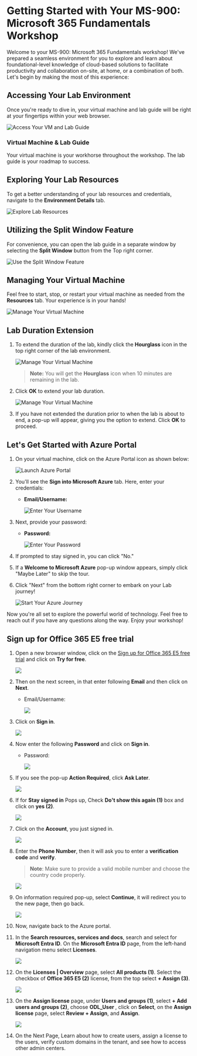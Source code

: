 # Getting Started with Your MS-900: Microsoft 365 Fundamentals Workshop
 
Welcome to your MS-900: Microsoft 365 Fundamentals workshop! We've prepared a seamless environment for you to explore and learn about foundational-level knowledge of cloud-based solutions to facilitate productivity and collaboration on-site, at home, or a combination of both. Let's begin by making the most of this experience:
 
## Accessing Your Lab Environment
 
Once you're ready to dive in, your virtual machine and lab guide will be right at your fingertips within your web browser.
 
![Access Your VM and Lab Guide](Images/labguide.png)

### Virtual Machine & Lab Guide
 
Your virtual machine is your workhorse throughout the workshop. The lab guide is your roadmap to success.
 
## Exploring Your Lab Resources
 
To get a better understanding of your lab resources and credentials, navigate to the **Environment Details** tab.
 
![Explore Lab Resources](Images/env.png)
 
## Utilizing the Split Window Feature
 
For convenience, you can open the lab guide in a separate window by selecting the **Split Window** button from the Top right corner.
 
![Use the Split Window Feature](Images/spl.png)
 
## Managing Your Virtual Machine
 
Feel free to start, stop, or restart your virtual machine as needed from the **Resources** tab. Your experience is in your hands!
 
![Manage Your Virtual Machine](Images/res.png)
 
## **Lab Duration Extension**

1. To extend the duration of the lab, kindly click the **Hourglass** icon in the top right corner of the lab environment. 

    ![Manage Your Virtual Machine](Images/gext.png)

    >**Note:** You will get the **Hourglass** icon when 10 minutes are remaining in the lab.

2. Click **OK** to extend your lab duration.
 
   ![Manage Your Virtual Machine](Images/gext2.png)

3. If you have not extended the duration prior to when the lab is about to end, a pop-up will appear, giving you the option to extend. Click **OK** to proceed.

## Let's Get Started with Azure Portal
 
1. On your virtual machine, click on the Azure Portal icon as shown below:
 
   ![Launch Azure Portal](Images/sc900-image(1).png)

 
2. You'll see the **Sign into Microsoft Azure** tab. Here, enter your credentials:
 
   - **Email/Username:** <inject key="AzureAdUserEmail"></inject>
 
      ![Enter Your Username](Images/sc900-image-1.png)
 
3. Next, provide your password:
 
   - **Password:** <inject key="AzureAdUserPassword"></inject>
 
      ![Enter Your Password](Images/sc900-image-2.png)
 
4. If prompted to stay signed in, you can click "No."
 
5. If a **Welcome to Microsoft Azure** pop-up window appears, simply click "Maybe Later" to skip the tour.
 
6. Click "Next" from the bottom right corner to embark on your Lab journey!
 
   ![Start Your Azure Journey](Images/sc900-image(3).png)
 
Now you're all set to explore the powerful world of technology. Feel free to reach out if you have any questions along the way. Enjoy your workshop!


## Sign up for Office 365 E5 free trial

1. Open a new browser window, click on the [Sign up for Office 365 E5 free trial](https://www.microsoft.com/en-us/microsoft-365/enterprise/office-365-e5) and click on **Try for free**.

   ![](Images/tryforfree.png)

1. Then on the next screen, in that enter following **Email** and then click on **Next**.

   * Email/Username: <inject key="AzureAdUserEmail"></inject>  

      ![](Images/Ms900-03.png)

1. Click on **Sign in**. 

   ![](Images/ms900-2.png)
   
1. Now enter the following **Password** and click on **Sign in**.

   * Password: <inject key="AzureAdUserPassword"></inject>
   
      ![](Images/pass.png)

1. If you see the pop-up **Action Required**, click **Ask Later**.

   ![](Images/asklater.png)
   
1. If for **Stay signed in** Pops up, Check **Do't show this again (1)** box and click on **yes (2)**.   

   ![](Images/stayin.png)

1. Click on the **Account**, you just signed in. 

   ![](Images/Ms900-05.png)

1. Enter the **Phone Number**, then it will ask you to enter a **verification code** and **verify**.
   >**Note**: Make sure to provide a valid mobile number and choose the country code properly.

   ![](Images/Ms900-06.png)

1. On information required pop-up, select **Continue**, it will redirect you to the new page, then go back.
   
   ![](Images/Ms900-07.png)

1. Now, navigate back to the Azure portal.

1. In the **Search resources, services and docs**, search and select for **Microsoft Entra ID**. On the **Microsoft Entra ID** page, from the left-hand navigation menu select **Licenses**.

   ![](Images/microsoftentraID.png)

1. On the **Licenses | Overview** page, select **All products (1)**. Select the checkbox of **Office 365 E5 (2)** license, from the top select **+ Assign (3)**.

   ![](Images/allproducts.png)

1. On the **Assign license** page, under **Users and groups (1)**, select **+ Add users and groups (2)**, choose **ODL_User <inject key="DeploymentID" enableCopy="false"/>**, click on **Select**, on the **Assign license** page, select **Review + Assign**, and **Assign**.

   ![](Images/addusersgroups.png)
   
1. On the Next Page, Learn about how to create users, assign a license to the users, verify custom domains in the tenant, and see how to access other admin centers.
